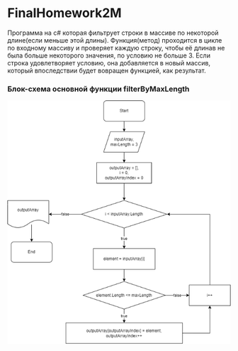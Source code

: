 # FinalHomework2M

Программа на c# которая фильтрует строки в массиве по некоторой длине(если меньше этой длины).
Функция(метод) проходится в цикле по входному массиву и проверяет каждую строку, чтобы её длинав не была больше некоторого значения, по условию не больше 3. Если строка удовлетворяет условию, она добавляется в новый массив, который впоследствии будет вовращен функцией, как результат.
### Блок-схема основной функции filterByMaxLength

![блок схема](блок-схема.png)
